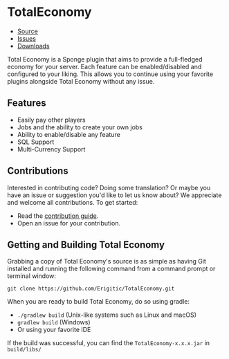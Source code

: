 # TotalEconomy

+ [Source](https://github.com/Erigitic/TotalEconomy)
+ [Issues](https://github.com/Erigitic/TotalEconomy/issues)
+ [Downloads](https://ore.spongepowered.org/Erigitic/Total-Economy/versions)

Total Economy is a Sponge plugin that aims to provide a full-fledged economy for your server. Each feature can be enabled/disabled and configured to your liking. This allows you to continue using your favorite plugins alongside Total Economy without any issue.

## Features

+ Easily pay other players
+ Jobs and the ability to create your own jobs
+ Ability to enable/disable any feature
+ SQL Support
+ Multi-Currency Support

## Contributions
Interested in contributing code? Doing some translation? Or maybe you have an issue or suggestion you'd like to let us know about? We appreciate and welcome all contributions. To get started:

+ Read the [contribution guide](https://github.com/Erigitic/TotalEconomy/blob/develop/CONTRIBUTING.md).
+ Open an issue for your contribution.

## Getting and Building Total Economy
Grabbing a copy of Total Economy's source is as simple as having Git installed and running the following command from a command prompt or terminal window:

`git clone https://github.com/Erigitic/TotalEconomy.git`

When you are ready to build Total Economy, do so using gradle:

+ `./gradlew build` (Unix-like systems such as Linux and macOS)
+ `gradlew build` (Windows)
+ Or using your favorite IDE

If the build was successful, you can find the `TotalEconomy-x.x.x.jar` in `build/libs/`
